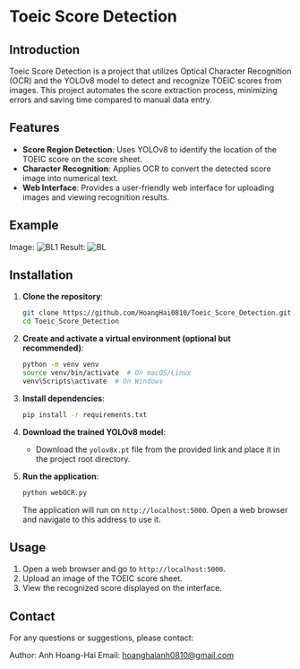 # Toeic Score Detection

## Introduction

Toeic Score Detection is a project that utilizes Optical Character Recognition (OCR) and the YOLOv8 model to detect and recognize TOEIC scores from images. This project automates the score extraction process, minimizing errors and saving time compared to manual data entry.

## Features

- **Score Region Detection**: Uses YOLOv8 to identify the location of the TOEIC score on the score sheet.
- **Character Recognition**: Applies OCR to convert the detected score image into numerical text.
- **Web Interface**: Provides a user-friendly web interface for uploading images and viewing recognition results.

## Example
Image:
![BL1](https://github.com/user-attachments/assets/e1c966bc-dca4-4322-aba3-3cc389e7d15e)
Result:
![BL](https://github.com/user-attachments/assets/e150e163-4242-4b00-ab71-0cc010a11bef)

## Installation

1. **Clone the repository**:
   
   ```bash
   git clone https://github.com/HoangHai0810/Toeic_Score_Detection.git
   cd Toeic_Score_Detection
   ```

2. **Create and activate a virtual environment (optional but recommended)**:
   
   ```bash
   python -m venv venv
   source venv/bin/activate  # On macOS/Linux
   venv\Scripts\activate  # On Windows
   ```

3. **Install dependencies**:
   
   ```bash
   pip install -r requirements.txt
   ```

4. **Download the trained YOLOv8 model**:
   - Download the `yolov8x.pt` file from the provided link and place it in the project root directory.

5. **Run the application**:
   
   ```bash
   python webOCR.py
   ```

   The application will run on `http://localhost:5000`. Open a web browser and navigate to this address to use it.

## Usage

1. Open a web browser and go to `http://localhost:5000`.
2. Upload an image of the TOEIC score sheet.
3. View the recognized score displayed on the interface.

## Contact
For any questions or suggestions, please contact:

Author: Anh Hoang-Hai Email: hoanghaianh0810@gmail.com

